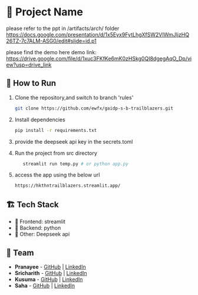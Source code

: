 # 🚀 Project Name
please refer to the ppt in /artifacts/arch/ folder
https://docs.google.com/presentation/d/1x5Eyx9FytLhgXfSW2VIWmJljzHQ26TZ-7c7ALM-ASG0/edit#slide=id.p1

please find the demo here
demo link: https://drive.google.com/file/d/1xuc3FKfKe6mK0zHSkg0QI8dgegAqO_Dp/view?usp=drive_link

## 🏃 How to Run
1. Clone the repository,and switch to branch 'rules'
   ```sh
   git clone https://github.com/ewfx/gaidp-s-b-trailblazers.git
   ```
2. Install dependencies  
   ```sh
   pip install -r requirements.txt
   ```
3. provide the deepseek api key in the secrets.toml

4. Run the project from src directory
   ```sh
      streamlit run temp.py # or python app.py
   ```
5. access the app using the below url
   ```shh
   https://hkthntrailblazers.streamlit.app/
   ```

## 🏗️ Tech Stack
- 🔹 Frontend: streamlit
- 🔹 Backend: python
- 🔹 Other: Deepseek api

## 👥 Team
- **Pranayee** - [GitHub](#) | [LinkedIn](#)
- **Sricharith** - [GitHub](#) | [LinkedIn](#)
- **Kusuma** - [GitHub](#) | [LinkedIn](#)
- **Saha** - [GitHub](#) | [LinkedIn](#)